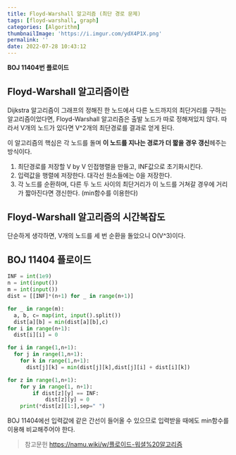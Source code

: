 ```yaml
---
title: Floyd-Warshall 알고리즘 (최단 경로 문제)
tags: [floyd-warshall, graph]
categories: [Algorithm]
thumbnailImage: 'https://i.imgur.com/ydX4P1X.png'
permalink: ''
date: 2022-07-28 10:43:12
---
```


**BOJ 11404번 플로이드**

<!-- excerpt -->
<!-- toc -->

## Floyd-Warshall 알고리즘이란

Dijkstra 알고리즘이 그래프의 정해진 한 노드에서 다른 노드까지의 최단거리를 구하는 알고리즘이었다면, Floyd-Warshall 알고리즘은 출발 노드가 따로 정해져있지 않다. 따라서 V개의 노드가 있다면 V^2개의 최단경로를 결과로 얻게 된다.

이 알고리즘의 핵심은 각 노드를 돌며 **이 노드를 지나는 경로가 더 짧을 경우 갱신**헤주는 방식이다.

1. 최단경로를 저장할 V by V 인접행렬을 만들고, INF값으로 초기화시킨다.
1. 입력값을 행렬에 저장한다. 대각선 원소들에는 0을 저장한다.
1. 각 노드를 순환하며, 다른 두 노드 사이의 최단거리가 이 노드를 거쳐갈 경우에 거리가 짧아진다면 갱신한다. (min함수를 이용한다)

## Floyd-Warshall 알고리즘의 시간복잡도

단순하게 생각하면, V개의 노드를 세 번 순환을 돌았으니 O(V^3)이다.

## BOJ 11404 플로이드

```python
INF = int(1e9)
n = int(input())
m = int(input())
dist = [[INF]*(n+1) for _ in range(n+1)]

for _ in range(m):
  a, b, c= map(int, input().split())
  dist[a][b] = min(dist[a][b],c)
for i in range(n+1):
  dist[i][i] = 0

for i in range(1,n+1):
  for j in range(1,n+1):
    for k in range(1,n+1):
      dist[j][k] = min(dist[j][k],dist[j][i] + dist[i][k])

for z in range(1,n+1):
    for y in range(1, n+1):
        if dist[z][y] == INF:
            dist[z][y] = 0
    print(*dist[z][1:],sep=" ")
```

BOJ 11404에선 입력값에 같은 간선이 들어올 수 있으므로 입력받을 때에도 min함수를 이용해 비교해주어야 한다.

> 참고문헌
> https://namu.wiki/w/플로이드-워셜%20알고리즘

